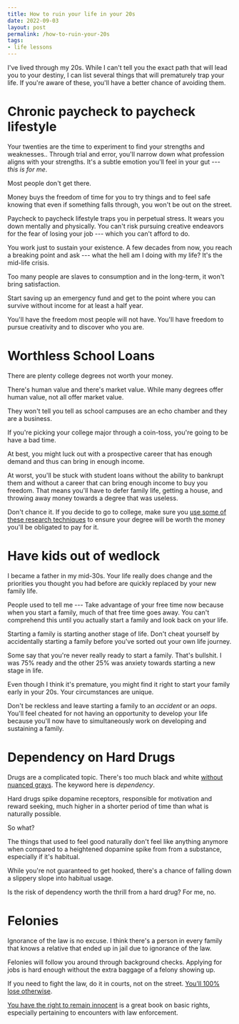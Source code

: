 ```yaml
---
title: How to ruin your life in your 20s
date: 2022-09-03
layout: post
permalink: /how-to-ruin-your-20s
tags:
- life lessons
---
```


I've lived through my 20s. While I can't tell you the exact path that will lead you to your destiny, I can list several things that will prematurely trap your life. If you're aware of these, you'll have a better chance of avoiding them.

# Chronic paycheck to paycheck lifestyle

Your twenties are the time to experiment to find your strengths and weaknesses.. Through trial and error, you'll narrow down what profession aligns with your strengths. It's a subtle emotion you'll feel in your gut --- *this is for me*.

Most people don't get there.

Money buys the freedom of time for you to try things and to feel safe knowing that even if something falls through, you won't be out on the street.

Paycheck to paycheck lifestyle traps you in perpetual stress. It wears you down mentally and physically. You can't risk pursuing creative endeavors for the fear of losing your job --- which you can't afford to do.

You work just to sustain your existence. A few decades from now, you reach a breaking point and ask --- what the hell am I doing with my life? It's the mid-life crisis.

Too many people are slaves to consumption and in the long-term, it won't bring satisfaction.

Start saving up an emergency fund and get to the point where you can survive without income for at least a half year.

You'll have the freedom most people will not have. You'll have freedom to pursue creativity and to discover who you are.

#  Worthless School Loans

There are plenty college degrees not worth your money.

There's human value and there's market value. While many degrees offer human value, not all offer market value.

They won't tell you tell as school campuses are an echo chamber and they are a business.

If you're picking your college major through a coin-toss, you're going to be have a bad time.

At best, you might luck out with a prospective career that has enough demand and thus can bring in enough income.

At worst, you'll be stuck with student loans without the ability to bankrupt them and without a career that can bring enough income to buy you freedom. That means you'll have to defer family life, getting a house, and throwing away money towards a degree that was useless.

Don't chance it. If you decide to go to college, make sure you [use some of these research techniques](choose-college-major/) to ensure your degree will be worth the money you'll be obligated to pay for it.

# Have kids out of wedlock

I became a father in my mid-30s. Your life really does change and the priorities you thought you had before are quickly replaced by your new family life.

People used to tell me --- Take advantage of your free time now because when you start a family, much of that free time goes away. You can't comprehend this until you actually start a family and look back on your life.

Starting a family is starting another stage of life. Don't cheat yourself by accidentally starting a family before you've sorted out your own life journey.

Some say that you're never really ready to start a family. That's bullshit. I was 75% ready and the other 25% was anxiety towards starting a new stage in life.

Even though I think it's premature, you might find it right to start your family early in your 20s. Your circumstances are unique.

Don't be reckless and leave starting a family to an *accident* or an *oops*. You'll feel cheated for not having an opportunity to develop your life because you'll now have to simultaneously work on developing and sustaining a family.

# Dependency on Hard Drugs

Drugs are a complicated topic. There's too much black and white [without nuanced grays](https://www.amazon.com/Drugs-without-hot-air-illegal/dp/0857844989/). The keyword here is *dependency*.

Hard drugs spike dopamine receptors, responsible for motivation and reward seeking, much higher in a shorter period of time than what is naturally possible.

So what?

The things that used to feel good naturally don't feel like anything anymore when compared to a heightened dopamine spike from from a substance, especially if it's habitual.

While you're not guaranteed to get hooked, there's a chance of falling down a slippery slope into habitual usage.

Is the risk of dependency worth the thrill from a hard drug? For me, no.

# Felonies

Ignorance of the law is no excuse. I think there's a person in every family that knows a relative that ended up in jail due to ignorance of the law.

Felonies will follow you around through background checks. Applying for jobs is hard enough without the extra baggage of a felony showing up.

If you need to fight the law, do it in courts, not on the street. [You'll 100% lose otherwise](https://www.youtube.com/c/AuditTheAudit).

[You have the right to remain innocent](https://www.amazon.com/You-Have-Right-Remain-Innocent/dp/1503933393) is a great book on basic rights, especially pertaining to encounters with law enforcement.
